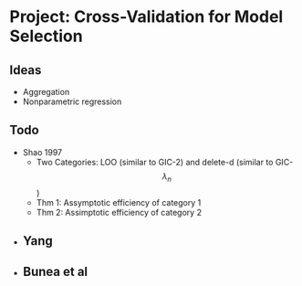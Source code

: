 # Project: Cross-Validation for Model Selection

## Ideas
- Aggregation
- Nonparametric regression

## Todo
- Shao 1997
    - Two Categories: LOO (similar to GIC-2) and delete-d (similar to GIC-$$\lambda_{n}$$)
    - Thm 1: Assymptotic efficiency of category 1
    - Thm 2: Assimptotic efficiency of category 2
- Yang
    - 
- Bunea et al
    - 




